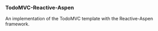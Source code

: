 ### TodoMVC-Reactive-Aspen

An implementation of the TodoMVC template with the Reactive-Aspen framework.
